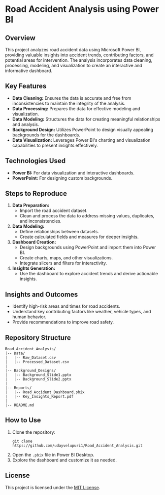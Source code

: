 # Road Accident Analysis using Power BI

## Overview

This project analyzes road accident data using Microsoft Power BI, providing valuable insights into accident trends, contributing factors, and potential areas for intervention. The analysis incorporates data cleaning, processing, modeling, and visualization to create an interactive and informative dashboard.

## Key Features

- **Data Cleaning:** Ensures the data is accurate and free from inconsistencies to maintain the integrity of the analysis.
- **Data Processing:** Prepares the data for effective modeling and visualization.
- **Data Modeling:** Structures the data for creating meaningful relationships and analysis.
- **Background Design:** Utilizes PowerPoint to design visually appealing backgrounds for the dashboards.
- **Data Visualization:** Leverages Power BI's charting and visualization capabilities to present insights effectively.

## Technologies Used

- **Power BI:** For data visualization and interactive dashboards.
- **PowerPoint:** For designing custom backgrounds.

## Steps to Reproduce

1. **Data Preparation:**
   - Import the road accident dataset.
   - Clean and process the data to address missing values, duplicates, and inconsistencies.
2. **Data Modeling:**
   - Define relationships between datasets.
   - Create calculated fields and measures for deeper insights.
3. **Dashboard Creation:**
   - Design backgrounds using PowerPoint and import them into Power BI.
   - Create charts, maps, and other visualizations.
   - Integrate slicers and filters for interactivity.
4. **Insights Generation:**
   - Use the dashboard to explore accident trends and derive actionable insights.

## Insights and Outcomes

- Identify high-risk areas and times for road accidents.
- Understand key contributing factors like weather, vehicle types, and human behavior.
- Provide recommendations to improve road safety.

## Repository Structure

```
Road_Accident_Analysis/
|-- Data/
|   |-- Raw_Dataset.csv
|   |-- Processed_Dataset.csv
|
|-- Background_Designs/
|   |-- Background_Slide1.pptx
|   |-- Background_Slide2.pptx
|
|-- Reports/
|   |-- Road_Accident_Dashboard.pbix
|   |-- Key_Insights_Report.pdf
|
|-- README.md
```

## How to Use

1. Clone the repository:
   ```
   git clone https://github.com/udayvelupuri1/Road_Accident_Analysis.git
   ```
2. Open the `.pbix` file in Power BI Desktop.
3. Explore the dashboard and customize it as needed.

## License

This project is licensed under the [MIT License](LICENSE).
